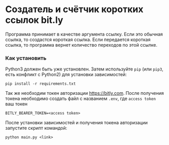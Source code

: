 # Создатель и счётчик коротких ссылок bit.ly

Программа принимает в качестве аргумента ссылку. Если это обычная ссылка, то создастся короткая ссылка. Если передается
короткая ссылка, то программа вернет количество переходов по этой ссылке.

### Как установить

Python3 должен быть уже установлен.
Затем используйте `pip` (или `pip3`, есть конфликт с Python2) для установки зависимостей:
```
pip install -r requirements.txt
```

Так же необходим токен авторизации https://bitly.com. После получения токена необходимо создать файл с названием `.env`, 
где `access token` ваш токен
```
BITLY_BEARER_TOKEN=<access token>
```

После установки зависимостей и получения токена авторизации запустите скрипт командой:
```
python main.py <link>
```
